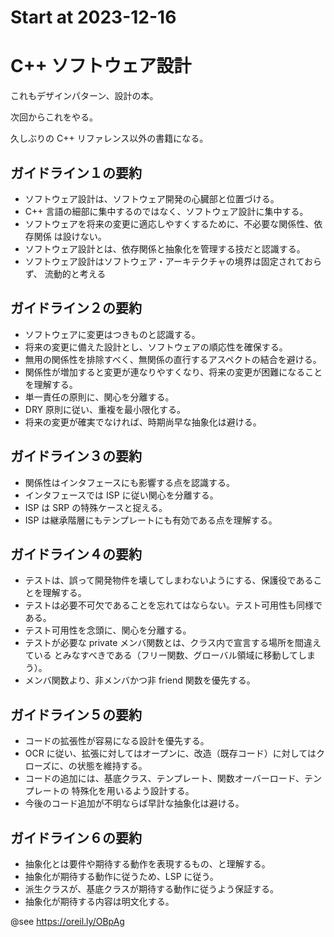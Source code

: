 # Start at 2023-12-16

# C++ ソフトウェア設計

これもデザインパターン、設計の本。

次回からこれをやる。

久しぶりの C++ リファレンス以外の書籍になる。

## ガイドライン１の要約

- ソフトウェア設計は、ソフトウェア開発の心臓部と位置づける。
- C++ 言語の細部に集中するのではなく、ソフトウェア設計に集中する。
- ソフトウェアを将来の変更に適応しやすくするために、不必要な関係性、依存関係
は設けない。
- ソフトウェア設計とは、依存関係と抽象化を管理する技だと認識する。
- ソフトウェア設計はソフトウェア・アーキテクチャの境界は固定されておらず、
流動的と考える

## ガイドライン２の要約

- ソフトウェアに変更はつきものと認識する。
- 将来の変更に備えた設計とし、ソフトウェアの順応性を確保する。
- 無用の関係性を排除すべく、無関係の直行するアスペクトの結合を避ける。
- 関係性が増加すると変更が連なりやすくなり、将来の変更が困難になることを理解する。
- 単一責任の原則に、関心を分離する。
- DRY 原則に従い、重複を最小限化する。
- 将来の変更が確実でなければ、時期尚早な抽象化は避ける。

## ガイドライン３の要約

- 関係性はインタフェースにも影響する点を認識する。
- インタフェースでは ISP に従い関心を分離する。
- ISP は SRP の特殊ケースと捉える。
- ISP は継承階層にもテンプレートにも有効である点を理解する。

## ガイドライン４の要約

- テストは、誤って開発物件を壊してしまわないようにする、保護役であることを理解する。
- テストは必要不可欠であることを忘れてはならない。テスト可用性も同様である。
- テスト可用性を念頭に、関心を分離する。
- テストが必要な private メンバ関数とは、クラス内で宣言する場所を間違えている
とみなすべきである（フリー関数、グローバル領域に移動してしまう）。
- メンバ関数より、非メンバかつ非 friend 関数を優先する。

## ガイドライン５の要約

- コードの拡張性が容易になる設計を優先する。
- OCR に従い、拡張に対してはオープンに、改造（既存コード）に対してはクローズに、の状態を維持する。
- コードの追加には、基底クラス、テンプレート、関数オーバーロード、テンプレートの
特殊化を用いるよう設計する。
- 今後のコード追加が不明ならば早計な抽象化は避ける。

## ガイドライン６の要約

- 抽象化とは要件や期待する動作を表現するもの、と理解する。
- 抽象化が期待する動作に従うため、LSP に従う。
- 派生クラスが、基底クラスが期待する動作に従うよう保証する。
- 抽象化が期待する内容は明文化する。

@see https://oreil.ly/OBpAg
